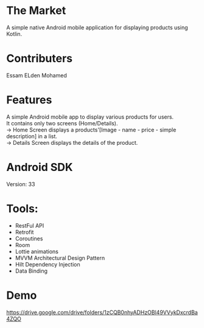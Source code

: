 # The Market
  A simple native Android mobile application for displaying products using Kotlin.
# Contributers
  Essam ELden Mohamed
# Features
 A simple Android mobile app to display various products for users.<br>
 It contains only two screens (Home/Details).<br>
 -> Home Screen displays a products'[Image - name - price - simple description] in a list.<br>
 -> Details Screen displays the details of the product.<br>
# Android SDK
Version: 33 
# Tools:
- RestFul API
- Retrofit
- Coroutines 
- Room
- Lottie animations
- MVVM Architectural Design Pattern
- Hilt Dependency Injection
- Data Binding<br>
# Demo
https://drive.google.com/drive/folders/1zCQB0nhyADHzOBl49VVykDxcrdBa4ZQO
